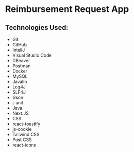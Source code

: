 # Reimbursement Request App

## Technologies Used:
- Git
- GitHub
- InteliJ
- Visual Studio Code
- DBeaver
- Postman
- Docker
- MySQL
- Javalin
- Log4J
- SLF4J
- Gson
- j-unit
- Java
- Next.JS
- CSS
- react-toastify
- js-cookie
- Tailwind CSS
- Post CSS
- react-icons

